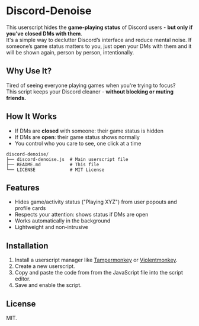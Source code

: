 # Discord-Denoise

This userscript hides the **game-playing status** of Discord users - **but only if you’ve closed DMs with them**.<br>
It's a simple way to declutter Discord’s interface and reduce mental noise. If someone’s game status matters to you, just open your DMs with them and it will be shown again, person by person, intentionally.

## Why Use It?

Tired of seeing everyone playing games when you're trying to focus?  
This script keeps your Discord cleaner - **without blocking or muting friends.**

## How It Works

- If DMs are **closed** with someone: their game status is hidden
- If DMs are **open**: their game status shows normally
- You control who you care to see, one click at a time

```
discord-denoise/
├── discord-denoise.js  # Main userscript file
├── README.md           # This file
└── LICENSE             # MIT License
```

## Features

- Hides game/activity status ("Playing XYZ") from user popouts and profile cards
- Respects your attention: shows status if DMs are open
- Works automatically in the background
- Lightweight and non-intrusive

## Installation

1. Install a userscript manager like [Tampermonkey](https://tampermonkey.net/) or [Violentmonkey](https://violentmonkey.github.io/).
2. Create a new userscript.
3. Copy and paste the code from from the JavaScript file into the script editor.
4. Save and enable the script.

## License

MIT.
